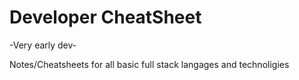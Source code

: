 # Developer CheatSheet


-Very early dev-

Notes/Cheatsheets for all basic full stack langages and technoligies 


